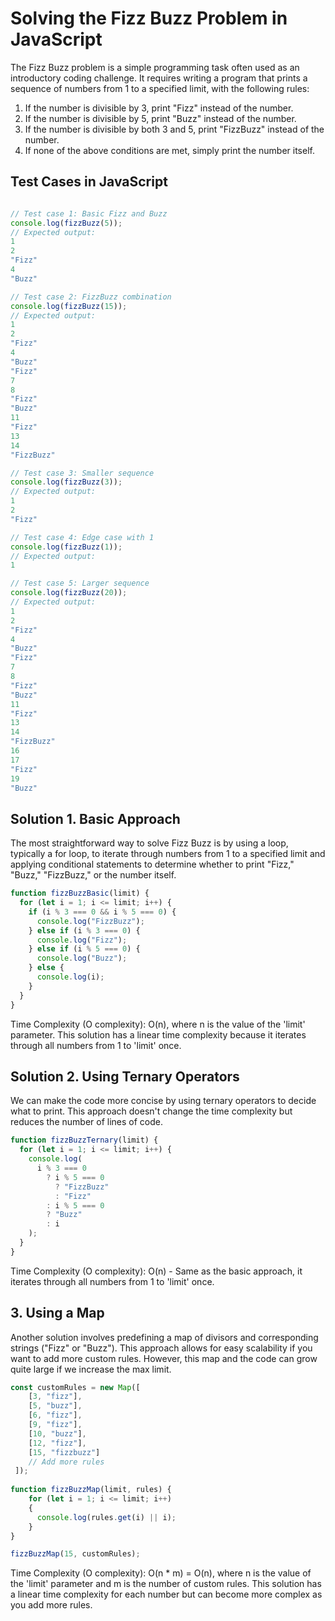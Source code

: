 # Solving the Fizz Buzz Problem in JavaScript

The Fizz Buzz problem is a simple programming task often used as an introductory coding challenge. It requires writing a program that prints a sequence of numbers from 1 to a specified limit, with the following rules:

1. If the number is divisible by 3, print "Fizz" instead of the number.
2. If the number is divisible by 5, print "Buzz" instead of the number.
3. If the number is divisible by both 3 and 5, print "FizzBuzz" instead of the number.
3. If none of the above conditions are met, simply print the number itself.

## Test Cases in JavaScript

```javascript

// Test case 1: Basic Fizz and Buzz
console.log(fizzBuzz(5));
// Expected output:
1
2
"Fizz"
4
"Buzz"

// Test case 2: FizzBuzz combination
console.log(fizzBuzz(15));
// Expected output: 
1
2
"Fizz"
4
"Buzz"
"Fizz"
7
8
"Fizz"
"Buzz"
11
"Fizz"
13
14
"FizzBuzz"

// Test case 3: Smaller sequence
console.log(fizzBuzz(3));
// Expected output: 
1
2
"Fizz"

// Test case 4: Edge case with 1
console.log(fizzBuzz(1));
// Expected output:
1

// Test case 5: Larger sequence
console.log(fizzBuzz(20));
// Expected output: 
1
2
"Fizz"
4
"Buzz"
"Fizz"
7
8
"Fizz"
"Buzz"
11
"Fizz"
13
14
"FizzBuzz"
16
17
"Fizz"
19
"Buzz"
```

## Solution 1. Basic Approach

The most straightforward way to solve Fizz Buzz is by using a loop, typically a for loop, to iterate through numbers from 1 to a specified limit and applying conditional statements to determine whether to print "Fizz," "Buzz," "FizzBuzz," or the number itself.

```javascript
function fizzBuzzBasic(limit) {
  for (let i = 1; i <= limit; i++) {
    if (i % 3 === 0 && i % 5 === 0) {
      console.log("FizzBuzz");
    } else if (i % 3 === 0) {
      console.log("Fizz");
    } else if (i % 5 === 0) {
      console.log("Buzz");
    } else {
      console.log(i);
    }
  }
}
```

Time Complexity (O complexity): O(n), where n is the value of the 'limit' parameter. This solution has a linear time complexity because it iterates through all numbers from 1 to 'limit' once.

## Solution 2. Using Ternary Operators

We can make the code more concise by using ternary operators to decide what to print. This approach doesn't change the time complexity but reduces the number of lines of code.

```javascript
function fizzBuzzTernary(limit) {
  for (let i = 1; i <= limit; i++) {
    console.log(
      i % 3 === 0
        ? i % 5 === 0
          ? "FizzBuzz"
          : "Fizz"
        : i % 5 === 0
        ? "Buzz"
        : i
    );
  }
}
```

Time Complexity (O complexity): O(n) - Same as the basic approach, it iterates through all numbers from 1 to 'limit' once.

## 3. Using a Map

Another solution involves predefining a map of divisors and corresponding strings ("Fizz" or "Buzz"). This approach allows for easy scalability if you want to add more custom rules. However, this map and the code can grow quite large if we increase the max limit.

```javascript
const customRules = new Map([
    [3, "fizz"],
    [5, "buzz"],
    [6, "fizz"],
    [9, "fizz"],
    [10, "buzz"],  
    [12, "fizz"],
    [15, "fizzbuzz"]
    // Add more rules
 ]);
     
function fizzBuzzMap(limit, rules) {
    for (let i = 1; i <= limit; i++)
    {
      console.log(rules.get(i) || i);
    }
}

fizzBuzzMap(15, customRules);
```

Time Complexity (O complexity): O(n * m) = O(n), where n is the value of the 'limit' parameter and m is the number of custom rules. This solution has a linear time complexity for each number but can become more complex as you add more rules.